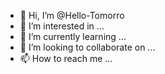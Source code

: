 - 👋 Hi, I’m @Hello-Tomorro
- 👀 I’m interested in ...
- 🌱 I’m currently learning ...
- 💞️ I’m looking to collaborate on ...
- 📫 How to reach me ...

<!---
Hello-Tomorro/Hello-Tomorro is a ✨ special ✨ repository because its `README.md` (this file) appears on your GitHub profile.
You can click the Preview link to take a look at your changes.
--->
